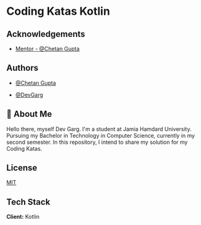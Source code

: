 
# Coding Katas Kotlin

## Acknowledgements

 - [Mentor - @Chetan Gupta ](https://github.com/ch8n)

 
  
## Authors

- [@Chetan Gupta ](https://github.com/ch8n)

- [@DevGarg](https://github.com/DevGarg02)


  
## 🚀 About Me
Hello there, myself Dev Garg. I'm a student at Jamia Hamdard University. Pursuing my Bachelor in Technology in Computer Science, currently in my second semester. In this repository, I intend to share my solution for my Coding Katas.

  
## License

[MIT](https://choosealicense.com/licenses/mit/)

  
## Tech Stack

**Client:** Kotlin



  
